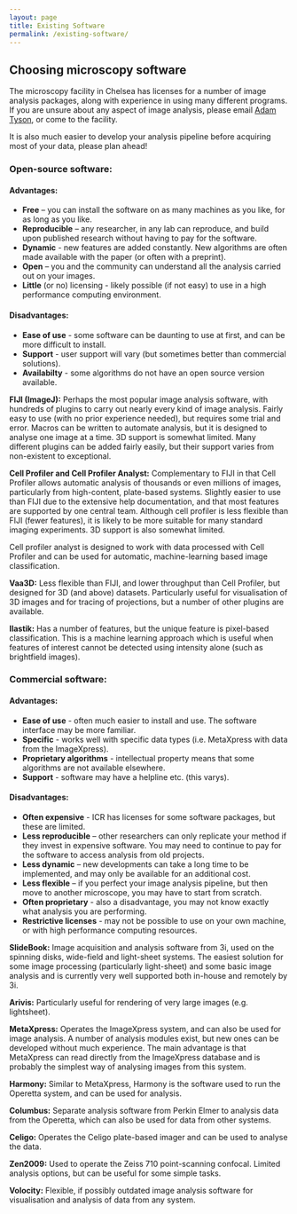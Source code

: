 ```yaml
---
layout: page
title: Existing Software
permalink: /existing-software/
---
```


## Choosing microscopy software
 

The microscopy facility in Chelsea has licenses for a number of image analysis packages, along with experience in using many different programs. If you are unsure about any aspect of image analysis, please email [Adam Tyson](adam.tyson@icr.ac.uk), or come to the facility.

It is also much easier to develop your analysis pipeline before acquiring most of your data, please plan ahead!

### Open-source software:

#### Advantages:
* **Free** – you can install the software on as many machines as you like, for as long as you like.
* **Reproducible** – any researcher, in any lab can reproduce, and build upon published research without having to pay for the software.
* **Dynamic** - new features are added constantly. New algorithms are often made available with the paper (or often with a preprint).
* **Open** – you and the community can understand all the analysis carried out on your images.
* **Little** (or no) licensing - likely possible (if not easy) to use in a high performance computing environment.

#### Disadvantages:
* **Ease of use** - some software can be daunting to use at first, and can be more difficult to install.
* **Support** - user support will vary (but sometimes better than commercial solutions).
* **Availabilty** - some algorithms do not have an open source version available.
 

**FIJI (ImageJ):** Perhaps the most popular image analysis software, with hundreds of plugins to carry out nearly every kind of image analysis. Fairly easy to use (with no prior experience needed), but requires some trial and error. Macros can be written to automate analysis, but it is designed to analyse one image at a time. 3D support is somewhat limited. Many different plugins can be added fairly easily, but their support varies from non-existent to exceptional.

**Cell Profiler and Cell Profiler Analyst:** Complementary to FIJI in that Cell Profiler allows automatic analysis of thousands or even millions of images, particularly from high-content, plate-based systems. Slightly easier to use than FIJI due to the extensive help documentation, and that most features are supported by one central team. Although cell profiler is less flexible than FIJI (fewer features), it is likely to be more suitable for many standard imaging experiments. 3D support is also somewhat limited.

Cell profiler analyst is designed to work with data processed with Cell Profiler and can be used for automatic, machine-learning based image classification.

**Vaa3D:** Less flexible than FIJI, and lower throughput than Cell Profiler, but designed for 3D (and above) datasets. Particularly useful for visualisation of 3D images and for tracing of projections, but a number of other plugins are available.

**Ilastik:** Has a number of features, but the unique feature is pixel-based classification. This is a machine learning approach which is useful when features of interest cannot be detected using intensity alone (such as brightfield images).
### Commercial software:

#### Advantages:
* **Ease of use** - often much easier to install and use. The software interface may be more familiar.
* **Specific** - works well with specific data types (i.e. MetaXpress with data from the ImageXpress).
* **Proprietary algorithms** - intellectual property means that some algorithms are not available elsewhere.
* **Support** - software may have a helpline etc. (this varys).

#### Disadvantages:

* **Often expensive** - ICR has licenses for some software packages, but these are limited.
* **Less reproducible** – other researchers can only replicate your method if they invest in expensive software.
You may need to continue to pay for the software to access analysis from old projects.
* **Less dynamic** – new developments can take a long time to be implemented, and may only be available for an additional cost.
* **Less flexible** – if you perfect your image analysis pipeline, but then move to another microscope, you may have to start from scratch.
* **Often proprietary** - also a disadvantage, you may not know exactly what analysis you are performing.
* **Restrictive licenses** - may not be possible to use on your own machine, or with high performance computing resources.

**SlideBook:** Image acquisition and analysis software from 3i, used on the spinning disks, wide-field and light-sheet systems. The easiest solution for some image processing (particularly light-sheet) and some basic image analysis and is currently very well supported both in-house and remotely by 3i. 

**Arivis:** Particularly useful for rendering of very large images (e.g. lightsheet).

**MetaXpress:** Operates the ImageXpress system, and can also be used for image analysis. A number of analysis modules exist, but new ones can be developed without much experience. The main advantage is that MetaXpress can read directly from the ImageXpress database and is probably the simplest way of analysing images from this system.

**Harmony:** Similar to MetaXpress, Harmony is the software used to run the Operetta system, and can be used for analysis.

**Columbus:** Separate analysis software from Perkin Elmer to analysis data from the Operetta, which can also be used for data from other systems.

**Celigo:** Operates the Celigo plate-based imager and can be used to analyse the data.
 
**Zen2009:** Used to operate the Zeiss 710 point-scanning confocal. Limited analysis options, but can be useful for some simple tasks.

**Volocity:** Flexible, if possibly outdated image analysis software for visualisation and analysis of data from any system.


